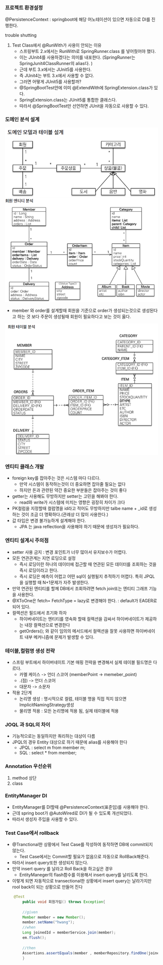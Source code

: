 # 

### 프로젝트 환경설정
@PersistenceContext : springboot에 해당 어노테이션이 있으면 자동으로 DI를 진행한다.

trouble shutting
1. Test Class에서 @RunWith가 사용이 안되는 이유
   - 스프링부트 2.x에서는 RunWith로 SpringRunner.class 를 넣어줬어야 했다.
   - 이는 JUnit4를 사용하겠다는 의미를 내포한다. (SpringRunner는 SpringJunit4ClassRunner의 alias다. )
   - 근데 부트 3.x에서는 JUnit5를 사용한다.
   - 즉 JUnit4는 부트 3.x에서 사용할 수 없다.
   - 그러면 어떻게 JUnit5를 사용할까?
   - @SpringBootTest안에 이미 @ExtendWith에 SpringExtension.class가 있다.
   - SpringExtension.class는 JUnit5를 통합한 클래스다.
   - 따라서 @SpringBootTest만 선언하면 JUnit을 자동으로 사용할 수 있다.

### 도메인 분석 설계
<img src="image/table_design.png">
<img src="image/table_entity.png">

- member 와 order를 설계할때 회원을 기준으로 order가 생성되는것으로 생성된다고 하는 것 보다 주문이 생성될때 회원이 필요하다고 보는 것이 옳다.

<img src="image/table_analyze.png">

### 엔티티 클래스 개발
- foreign key를 잡아주는 것은 시스템 마다 다르다.
  - 만약 시스템이 동작하는것이 더 중요하면 잡아줄 필요는 없다
  - 하지만 돈과 관련된 약간 중요한 부분들은 잡아주는 것이 좋다
- getter는 사용해도 무방하지만 setter는 고민을 해봐야 한다.
  - read와 write가 시스템에 미치는 영향은 굉장히 차이가 크다
- PK컬럼을 지정할때 컬럼명을 id라고 적어도 무방하지만 talbe name + _id로 생성하는 것이 조금 더 명확하다.(관례상 더 많이 사용한다.)
- 값 타입은 변경 불가능하게 설계해야 한다.
  - JPA 는 java reflection을 사용해야 하기 때문에 생성자가 필요하다.
### 엔티티 설계시 주의점
- setter 사용 금지 : 변경 포인트가 너무 많아서 유지보수가 어렵다.
- 모든 연관관계는 지연 로딩으로 설정
  - 즉시 로딩이란 하나의 데이터에 접근할 때 연관된 모든 데이터를 조회하는 것을 즉시 로딩이라고 한다.
  - 즉시 로딩은 예측이 어렵고 어떤 sql이 실행될지 추적하기 어렵다. 특히 JPQL을 실행할 때 N+1문제가 자주 발생한다.
- 만약 연관된 엔티티를 할께 DB에서 조회하려면 fetch join또는 엔티티 그래프 기능을 사용한다.
- @XToOne은 fetch= FetchType = lazy로 변경해야 한다. : default가 EAGER로 되어 있다.
- 컬렉션은 필드에서 초기화 하자
  - 하이버네이트는 엔티티를 영속화 할때 컬렉션을 감싸서 하이버네이트가 제공하는 내장 컬랙션으로 변경한다
  - getOrders(); 와 같이 임의의 메서드에서 컬렉션을 잘못 사용하면 하이버네이트 내부 메커니즘에 문제가 발생할 수 있다.
### 테이블,컬럼명 생성 전략
- 스프링 부트에서 하이버네이트 기본 매핑 전략을 변경해서 실제 테이블 필드명은 다르다.
  - 카멜 케이스 -> 언더 스코어 (memberPoint -> memeber_point)
  - .(점) -> 언더 스코어
  - 대문자 -> 소문자
- 적용 2단계
  - 논리명 생성 : 명시적으로 컬럼, 테이블 명을 직접 적지 않으면 ImplicitNamingStrategy생성
  - 물리명 적용 : 모든 논리명에 적용 됨, 실제 테이블에 적용

### JOQL 과 SQL의 차이
- 기능적으로는 동일하지만 쿼리하는 대상이 다름
- JPQL의 경우 Entity 대상으로 하기 때문에 alias를 사용해야 한다
  - JPQL : select m from member m;
  - SQL : select * from member;

### Annotation 우선순위
1. method 상단
2. class

### EntityManager DI
- EntityManager를 DI할때 @PersistenceContext(표준임)를 사용해야 한다.
- 근데 spring boot가 @AutoWired로 DI가 될 수 있도록 개선되었다.
- 따라서 생성자 주입을 사용할 수 있다.

### Test Case에서 rollback
- @Tranctional한 상황에서 Test Case를 작성하여 동작하면 DB에 commit되지 않는다.
  - Test Case에서는 Commit할 필요가 없음으로 자동으로 RollBack해준다.
- 따라서 insert query또한 생성되지 않는다.
- 만약 insert query 를 날라고 Roll Back을 하고싶은 경우
  - EntityManeger의 flash함수를 이용해서 insert query를 날리도록 한다.
- 이렇게 되면 자동적으로 transectional한 상황에서 insert query는 날라가지만 rool back이 되는 상황으로 만들어 진다
```java
    @Test
        public void 회원가입() throws Exception{

        //given
        Member member = new Member();
        member.setName("hwang");
        //when
        Long joinedId = memberService.join(member);
        em.flush();

        //then
        Assertions.assertEquals(member , memberRepository.findOne(joinedId));
        }
```